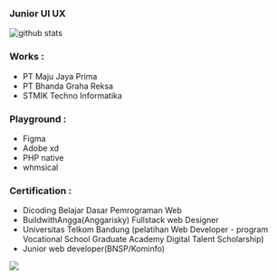 ### Junior UI UX 
![github stats](https://github-readme-stats.vercel.app/api?username=farizal97&show_icons=true&theme=dark)

### Works : 
- PT Maju Jaya Prima
- PT Bhanda Graha Reksa
- STMIK Techno Informatika

### Playground :
- Figma
- Adobe xd
- PHP native
- whmsical

### Certification : 
- Dicoding Belajar Dasar Pemrograman Web
- BuildwithAngga(Anggarisky) Fullstack web Designer
- Universitas Telkom Bandung (pelatihan Web Developer - program Vocational School Graduate Academy Digital Talent Scholarship)
- Junior web developer(BNSP/Kominfo)

<img src="https://github-readme-stats.vercel.app/api/top-langs/?username=zuramai&theme=vue">




